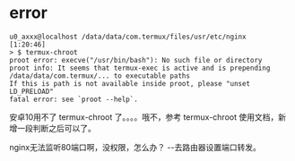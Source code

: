 # error
```
u0_axxx@localhost /data/data/com.termux/files/usr/etc/nginx                                           [1:20:46] 
> $ termux-chroot                                                                                              
proot error: execve("/usr/bin/bash"): No such file or directory
proot info: It seems that termux-exec is active and is prepending /data/data/com.termux/... to executable paths
If this is path is not available inside proot, please "unset LD_PRELOAD"
fatal error: see `proot --help`.

```

安卓10用不了 termux-chroot 了。。。。哦不，参考 termux-chroot 使用文档，新增一段判断之后可以了。


nginx无法监听80端口啊，没权限，怎么办？
--去路由器设置端口转发。


